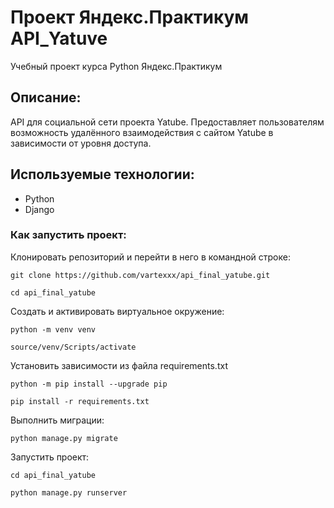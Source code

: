 # Проект Яндекс.Практикум API_Yatuve
Учебный проект курса Python Яндекс.Практикум
## Описание:
API для социальной сети проекта Yatube.
Предоставляет пользователям возможность удалённого взаимодействия с сайтом Yatube в зависимости от уровня доступа.
## Используемые технологии:
- Python
- Django
### Как запустить проект:
Клонировать репозиторий и перейти в него в командной строке:

```
git clone https://github.com/vartexxx/api_final_yatube.git

cd api_final_yatube
```

Создать и активировать виртуальное окружение:

```
python -m venv venv

source/venv/Scripts/activate
```

Установить зависимости из файла requirements.txt

```
python -m pip install --upgrade pip

pip install -r requirements.txt
```

Выполнить миграции:

```
python manage.py migrate
```

Запустить проект:

```
cd api_final_yatube

python manage.py runserver
```
